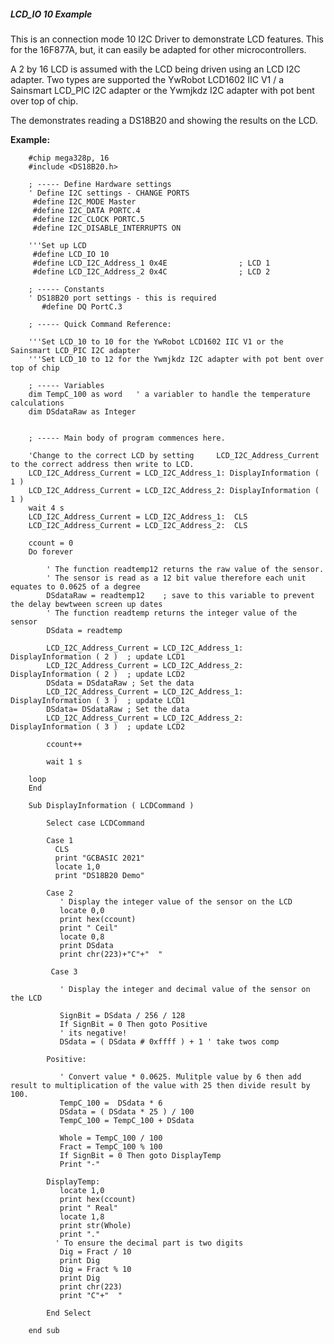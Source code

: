 <div class="section">

<div class="titlepage">

<div>

<div>

##### <span id="lcd_io_10_example"></span>LCD\_IO 10 Example

</div>

</div>

</div>

This is an connection mode 10 I2C Driver to demonstrate LCD features.
This for the 16F877A, but, it can easily be adapted for other
microcontrollers.

A 2 by 16 LCD is assumed with the LCD being driven using an LCD I2C
adapter. Two types are supported the YwRobot LCD1602 IIC V1 / a
Sainsmart LCD\_PIC I2C adapter or the Ywmjkdz I2C adapter with pot bent
over top of chip.

The demonstrates reading a DS18B20 and showing the results on the LCD.

<span class="strong">**Example:**</span>

``` screen
    #chip mega328p, 16
    #include <DS18B20.h>

    ; ----- Define Hardware settings
    ' Define I2C settings - CHANGE PORTS
     #define I2C_MODE Master
     #define I2C_DATA PORTC.4
     #define I2C_CLOCK PORTC.5
     #define I2C_DISABLE_INTERRUPTS ON

    '''Set up LCD
     #define LCD_IO 10
     #define LCD_I2C_Address_1 0x4E                ; LCD 1
     #define LCD_I2C_Address_2 0x4C                ; LCD 2

    ; ----- Constants
    ' DS18B20 port settings - this is required
       #define DQ PortC.3

    ; ----- Quick Command Reference:

    '''Set LCD_10 to 10 for the YwRobot LCD1602 IIC V1 or the Sainsmart LCD_PIC I2C adapter
    '''Set LCD_10 to 12 for the Ywmjkdz I2C adapter with pot bent over top of chip

    ; ----- Variables
    dim TempC_100 as word   ' a variabler to handle the temperature calculations
    dim DSdataRaw as Integer


    ; ----- Main body of program commences here.

    'Change to the correct LCD by setting     LCD_I2C_Address_Current to the correct address then write to LCD.
    LCD_I2C_Address_Current = LCD_I2C_Address_1: DisplayInformation ( 1 )
    LCD_I2C_Address_Current = LCD_I2C_Address_2: DisplayInformation ( 1 )
    wait 4 s
    LCD_I2C_Address_Current = LCD_I2C_Address_1:  CLS
    LCD_I2C_Address_Current = LCD_I2C_Address_2:  CLS

    ccount = 0
    Do forever

        ' The function readtemp12 returns the raw value of the sensor.
        ' The sensor is read as a 12 bit value therefore each unit equates to 0.0625 of a degree
        DSdataRaw = readtemp12    ; save to this variable to prevent the delay bewtween screen up dates
        ' The function readtemp returns the integer value of the sensor
        DSdata = readtemp

        LCD_I2C_Address_Current = LCD_I2C_Address_1: DisplayInformation ( 2 )  ; update LCD1
        LCD_I2C_Address_Current = LCD_I2C_Address_2: DisplayInformation ( 2 )  ; update LCD2
        DSdata = DSdataRaw ; Set the data
        LCD_I2C_Address_Current = LCD_I2C_Address_1: DisplayInformation ( 3 )  ; update LCD1
        DSdata= DSdataRaw ; Set the data
        LCD_I2C_Address_Current = LCD_I2C_Address_2: DisplayInformation ( 3 )  ; update LCD2

        ccount++

        wait 1 s

    loop
    End

    Sub DisplayInformation ( LCDCommand )

        Select case LCDCommand

        Case 1
          CLS
          print "GCBASIC 2021"
          locate 1,0
          print "DS18B20 Demo"

        Case 2
           ' Display the integer value of the sensor on the LCD
           locate 0,0
           print hex(ccount)
           print " Ceil"
           locate 0,8
           print DSdata
           print chr(223)+"C"+"  "

         Case 3

           ' Display the integer and decimal value of the sensor on the LCD

           SignBit = DSdata / 256 / 128
           If SignBit = 0 Then goto Positive
           ' its negative!
           DSdata = ( DSdata # 0xffff ) + 1 ' take twos comp

        Positive:

           ' Convert value * 0.0625. Mulitple value by 6 then add result to multiplication of the value with 25 then divide result by 100.
           TempC_100 =  DSdata * 6
           DSdata = ( DSdata * 25 ) / 100
           TempC_100 = TempC_100 + DSdata

           Whole = TempC_100 / 100
           Fract = TempC_100 % 100
           If SignBit = 0 Then goto DisplayTemp
           Print "-"

        DisplayTemp:
           locate 1,0
           print hex(ccount)
           print " Real"
           locate 1,8
           print str(Whole)
           print "."
          ' To ensure the decimal part is two digits
           Dig = Fract / 10
           print Dig
           Dig = Fract % 10
           print Dig
           print chr(223)
           print "C"+"  "

        End Select

    end sub
```

</div>
